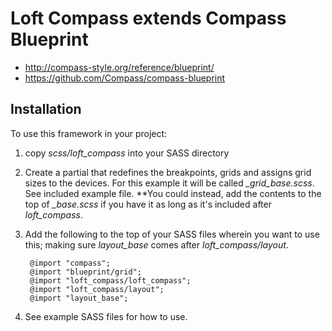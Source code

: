 # Loft Compass extends Compass Blueprint

* <http://compass-style.org/reference/blueprint/>
* <https://github.com/Compass/compass-blueprint>

## Installation

To use this framework in your project:

1. copy _scss/loft_compass_ into your SASS directory
3. Create a partial that redefines the breakpoints, grids and assigns grid sizes to the devices.  For this example it will be called _\_grid_base.scss_.  See included example file. **You could instead, add the contents to the top of _\_base.scss_ if you have it as long as it's included after _loft_compass_.
2. Add the following to the top of your SASS files wherein you want to use this; making sure _layout_base_ comes after _loft_compass/layout_.

        @import "compass";
        @import "blueprint/grid";
        @import "loft_compass/loft_compass";
        @import "loft_compass/layout";
        @import "layout_base";

3. See example SASS files for how to use.